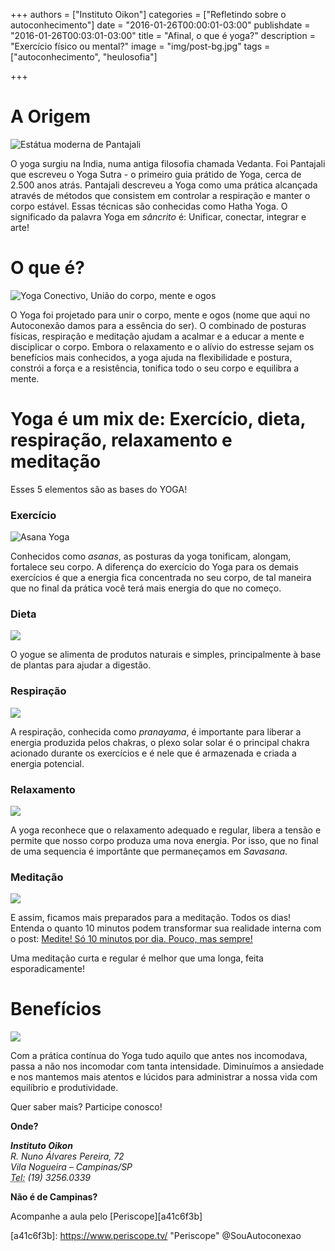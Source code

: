 
+++
authors = ["Instituto Oikon"]
categories = ["Refletindo sobre o autoconhecimento"]
date = "2016-01-26T00:00:01-03:00"
publishdate = "2016-01-26T00:03:01-03:00"
title = "Afinal, o que é yoga?"
description = "Exercício físico ou mental?"
image = "img/post-bg.jpg"
tags = ["autoconhecimento", "heulosofia"]

+++

# A Origem
![Estátua moderna de Pantajali](https://s3-sa-east-1.amazonaws.com/blog.autoconexao.org.br/img/2016/01/Patanjali_Statue.jpg)

O yoga surgiu na India, numa antiga filosofia chamada Vedanta. Foi Pantajali que escreveu o Yoga Sutra - o primeiro guia prátido de Yoga, cerca de 2.500 anos atrás.
Pantajali descreveu a Yoga como uma prática alcançada através de métodos que consistem em controlar a respiração e manter o corpo estável. Essas técnicas são conhecidas como Hatha Yoga.
O significado da palavra Yoga em *sâncrito* é: Unificar, conectar, integrar e arte!


# O que é?
![Yoga Conectivo, União do corpo, mente e ogos](https://s3-sa-east-1.amazonaws.com/blog.autoconexao.org.br/img/2016/01/mulher_cinza_yoga.jpg)

O Yoga foi projetado para unir o corpo, mente e ogos (nome que aqui no Autoconexão damos para a essência do ser). O combinado de posturas físicas, respiração e meditação ajudam a acalmar e a educar a mente e disciplicar o corpo. Embora o relaxamento e o alívio do estresse sejam os benefícios mais conhecidos, a yoga ajuda na flexibilidade e postura, constrói a força e a resistência, tonifica todo o seu corpo e equilibra a mente.

# Yoga é um mix de: Exercício, dieta, respiração, relaxamento e meditação
Esses 5 elementos são as bases do YOGA!

### Exercício
![Asana Yoga](https://s3-sa-east-1.amazonaws.com/blog.autoconexao.org.br/img/2016/01/asana-yoga.jpg)

Conhecidos como *asanas*, as posturas da yoga tonificam, alongam, fortalece seu corpo. A diferença do exercício do Yoga para os demais exercícios é que a energia fica concentrada no seu corpo, de tal maneira que no final da prática você terá mais energia do que no começo.

### Dieta
![](https://s3-sa-east-1.amazonaws.com/blog.autoconexao.org.br/img/2016/01/alimentos-saudaveis.jpg)

O yogue se alimenta de produtos naturais e simples, principalmente à base de plantas para ajudar a digestão.


### Respiração
![](https://s3-sa-east-1.amazonaws.com/blog.autoconexao.org.br/img/2016/01/mulher2_parque_yoga.jpg)

A respiração, conhecida como *pranayama*, é importante para liberar a energia produzida pelos chakras, o plexo solar solar é o principal chakra acionado durante os exercícios e é nele que é armazenada e criada a energia potencial.

### Relaxamento
![](https://s3-sa-east-1.amazonaws.com/blog.autoconexao.org.br/img/2016/01/savasana.jpg)

A yoga reconhece que o relaxamento adequado e regular, libera a tensão e permite que nosso corpo produza uma nova energia. Por isso, que no final de uma sequencia é importânte que permaneçamos em *Savasana*.

### Meditação
![](https://s3-sa-east-1.amazonaws.com/blog.autoconexao.org.br/img/2016/01/meditando-no-deserto.jpg)

E assim, ficamos mais preparados para a meditação. Todos os dias! Entenda o quanto 10 minutos podem transformar sua realidade interna com o post: [Medite! Só 10 minutos por dia. Pouco, mas sempre!](http://blog.autoconexao.org.br/post/2015/11/medite-10-minutos-por-dia/)

Uma meditação curta e regular é melhor que uma longa, feita esporadicamente!


# Benefícios
![](https://s3-sa-east-1.amazonaws.com/blog.autoconexao.org.br/img/2016/01/mulher_meditando_montanha.jpg)

Com a prática contínua do Yoga tudo aquilo que antes nos incomodava, passa a não nos incomodar com tanta intensidade.
Diminuímos a ansiedade e nos mantemos mais atentos e lúcidos para administrar a nossa vida com equilíbrio e produtividade.
 


Quer saber mais? Participe conosco!


**Onde?**

<address>
  <strong>Instituto Oikon</strong><br>
  R. Nuno Álvares Pereira, 72<br>
  Vila Nogueira – Campinas/SP<br>
  <abbr title="Phone">Tel:</abbr> (19) 3256.0339
</address>


**Não é de Campinas?**

Acompanhe a aula pelo [Periscope][a41c6f3b]

  [a41c6f3b]: https://www.periscope.tv/ "Periscope" @SouAutoconexao
